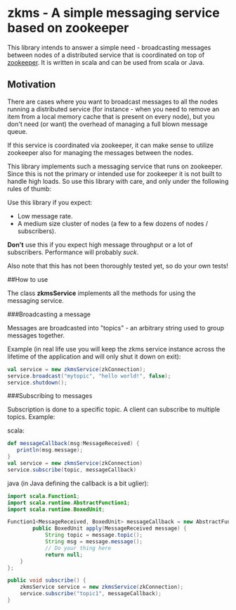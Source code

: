 zkms - A simple messaging service based on zookeeper 
====

This library intends to answer a simple need - broadcasting messages between nodes of a distributed service that is coordinated on top of [zookeeper](http://zookeeper.apache.org/). It is written in scala and can be used from scala or Java.

Motivation
----

There are cases where you want to broadcast messages to all the nodes running a distributed service (for instance - when you need to remove an item from a local memory cache that is present on every node), but you don't need (or want) the overhead of managing a full blown message queue.

If this service is coordinated via zookeeper, it can make sense to utilize zookeeper also for managing the messages between the nodes.

This library implements such a messaging service that runs on zookeeper. Since this is not the primary or intended use for zookeeper it is not built to handle high loads. So use this library with care, and only under the following rules of thumb:

Use this library if you expect:

- Low message rate.
- A medium size cluster of nodes (a few to a few dozens of nodes / subscribers).

**Don't** use this if you expect high message throughput or a lot of subscribers. Performance will probably *suck*.

Also note that this has not been thoroughly tested yet, so do your own tests!

##How to use


The class **zkmsService** implements all the methods for using the messaging service.

###Broadcasting a message

Messages are broadcasted into "topics" - an arbitrary string used to group messages together. 

Example (in real life use you will keep the zkms service instance across the lifetime of the application and will only shut it down on exit):

```scala
val service = new zkmsService(zkConnection);
service.broadcast("mytopic", "hello world!", false);
service.shutdown();
```

###Subscribing to messages

Subscription is done to a specific topic. A client can subscribe to multiple topics.
Example:

scala:

```scala
def messageCallback(msg:MessageReceived) {
   println(msg.message);
}
val service = new zkmsService(zkConnection)
service.subscribe(topic, messageCallback)
```

java (in Java defining the callback is a bit uglier):

```java
import scala.Function1;
import scala.runtime.AbstractFunction1;
import scala.runtime.BoxedUnit;

Function1<MessageReceived, BoxedUnit> messageCallback = new AbstractFunction1<MessageReceived, BoxedUnit>() {
	    public BoxedUnit apply(MessageReceived message) {
	    	String topic = message.topic();
	    	String msg = message.message();
	    	// Do your thing here
	        return null;
    }
};

public void subscribe() {	
	zkmsService service = new zkmsService(zkConnection);
	service.subscribe("topic1", messageCallback);
}
```

